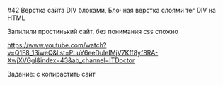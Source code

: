 #42 Верстка сайта DIV блоками, Блочная верстка слоями тег DIV на HTML

Запилили простинький сайт, без понимания css сложно

https://www.youtube.com/watch?v=Q1F8_13iweQ&list=PLuY6eeDuleIMjV7Kff8yf8RA-XwjXVGgl&index=43&ab_channel=ITDoctor

Задание: с копирастить сайт